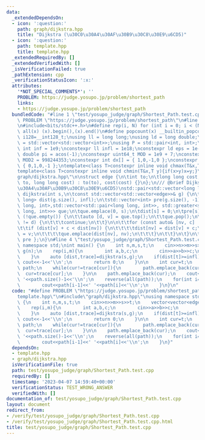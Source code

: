 ```yaml
---
data:
  _extendedDependsOn:
  - icon: ':question:'
    path: graph/dijkstra.hpp
    title: "Dijkstra (\u30C0\u30A4\u30AF\u30B9\u30C8\u30E9\u6CD5)"
  - icon: ':question:'
    path: template.hpp
    title: template.hpp
  _extendedRequiredBy: []
  _extendedVerifiedWith: []
  _isVerificationFailed: true
  _pathExtension: cpp
  _verificationStatusIcon: ':x:'
  attributes:
    '*NOT_SPECIAL_COMMENTS*': ''
    PROBLEM: https://judge.yosupo.jp/problem/shortest_path
    links:
    - https://judge.yosupo.jp/problem/shortest_path
  bundledCode: "#line 1 \"test/yosupo_judge/graph/Shortest_Path.test.cpp\"\n#define\
    \ PROBLEM \"https://judge.yosupo.jp/problem/shortest_path\"\n#line 2 \"template.hpp\"\
    \n#include<bits/stdc++.h>\n#define rep(i, N) for (int i = 0; i < (N); i++)\n#define\
    \ all(x) (x).begin(),(x).end()\n#define popcount(x) __builtin_popcount(x)\nusing\
    \ i128=__int128_t;\nusing ll = long long;\nusing ld = long double;\nusing graph\
    \ = std::vector<std::vector<int>>;\nusing P = std::pair<int, int>;\nconstexpr\
    \ int inf = 1e9;\nconstexpr ll infl = 1e18;\nconstexpr ld eps = 1e-6;\nconst long\
    \ double pi = acos(-1);\nconstexpr uint64_t MOD = 1e9 + 7;\nconstexpr uint64_t\
    \ MOD2 = 998244353;\nconstexpr int dx[] = { 1,0,-1,0 };\nconstexpr int dy[] =\
    \ { 0,1,0,-1 };\ntemplate<class T>constexpr inline void chmax(T&x,T y){if(x<y)x=y;}\n\
    template<class T>constexpr inline void chmin(T&x,T y){if(x>y)x=y;}\n#line 4 \"\
    graph/dijkstra.hpp\"\n\nstruct edge {\n\tint to;\n\tlong long cost;\n\tedge(int\
    \ to, long long cost) : to(to), cost(cost) {}\n};\n/// @brief Dijkstra (\u30C0\
    \u30A4\u30AF\u30B9\u30C8\u30E9\u6CD5)\nstd::pair<std::vector<long long>, std::vector<int>>\
    \ dijkstra(int s,\n\tconst std::vector<std::vector<edge>>& g) {\n\tstd::vector<long\
    \ long> dist(g.size(), infl);\n\tstd::vector<int> pre(g.size(), -1);\n\tstd::priority_queue<std::pair<long\
    \ long, int>,std::vector<std::pair<long long, int>>, std::greater<std::pair<long\
    \ long, int>>> que;\n\tque.emplace(0, s);\n\tdist[s] = 0;\n\tpre[s] = s;\n\twhile\
    \ (!que.empty()) {\n\t\tauto [d, v] = que.top();\n\t\tque.pop();\n\t\tif (dist[v]\
    \ != d) {\n\t\t\tcontinue;\n\t\t}\n\n\t\tfor (const auto& [nv, c] : g[v]) {\n\t\
    \t\tif (dist[v] + c < dist[nv]) {\n\t\t\t\tdist[nv] = dist[v] + c;\n\t\t\t\tpre[nv]\
    \ = v;\n\t\t\t\tque.emplace(dist[nv], nv);\n\t\t\t}\n\t\t}\n\t}\n\treturn { dist,\
    \ pre };\n}\n#line 4 \"test/yosupo_judge/graph/Shortest_Path.test.cpp\"\nusing\
    \ namespace std;\nint main() {\n    int n,m,s,t;\n    cin>>n>>m>>s>>t;\n    vector<vector<edge>>\
    \ g(n);\n    rep(i,m){\n        int a,b,c;\n        cin>>a>>b>>c;\n        g[a].emplace_back(b,c);\n\
    \    }\n    auto [dist,trace]=dijkstra(s,g);\n    if(dist[t]>=infl){\n       \
    \ cout<<-1<<'\\n';\n        return 0;\n    }\n\n    int cur=t;\n    vector<int>\
    \ path;\n    while(cur!=trace[cur]){\n        path.emplace_back(cur);\n      \
    \  cur=trace[cur];\n    }\n\n    path.emplace_back(cur);\n    cout<<dist[t]<<'\
    \ '<<path.size()-1<<'\\n';\n    reverse(all(path));\n    for(int i=1;i<path.size();i++){\n\
    \        cout<<path[i-1]<<' '<<path[i]<<'\\n';\n    }\n}\n"
  code: "#define PROBLEM \"https://judge.yosupo.jp/problem/shortest_path\"\n#include\"\
    template.hpp\"\n#include\"graph/dijkstra.hpp\"\nusing namespace std;\nint main()\
    \ {\n    int n,m,s,t;\n    cin>>n>>m>>s>>t;\n    vector<vector<edge>> g(n);\n\
    \    rep(i,m){\n        int a,b,c;\n        cin>>a>>b>>c;\n        g[a].emplace_back(b,c);\n\
    \    }\n    auto [dist,trace]=dijkstra(s,g);\n    if(dist[t]>=infl){\n       \
    \ cout<<-1<<'\\n';\n        return 0;\n    }\n\n    int cur=t;\n    vector<int>\
    \ path;\n    while(cur!=trace[cur]){\n        path.emplace_back(cur);\n      \
    \  cur=trace[cur];\n    }\n\n    path.emplace_back(cur);\n    cout<<dist[t]<<'\
    \ '<<path.size()-1<<'\\n';\n    reverse(all(path));\n    for(int i=1;i<path.size();i++){\n\
    \        cout<<path[i-1]<<' '<<path[i]<<'\\n';\n    }\n}"
  dependsOn:
  - template.hpp
  - graph/dijkstra.hpp
  isVerificationFile: true
  path: test/yosupo_judge/graph/Shortest_Path.test.cpp
  requiredBy: []
  timestamp: '2023-04-07 14:59:40+00:00'
  verificationStatus: TEST_WRONG_ANSWER
  verifiedWith: []
documentation_of: test/yosupo_judge/graph/Shortest_Path.test.cpp
layout: document
redirect_from:
- /verify/test/yosupo_judge/graph/Shortest_Path.test.cpp
- /verify/test/yosupo_judge/graph/Shortest_Path.test.cpp.html
title: test/yosupo_judge/graph/Shortest_Path.test.cpp
---
```

